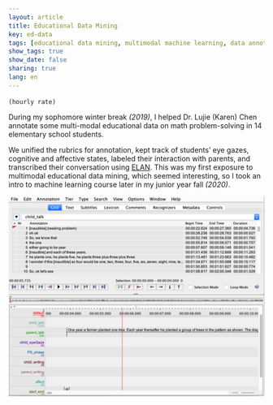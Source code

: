 ```yaml
---
layout: article
title: Educational Data Mining 
key: ed-data
tags: [educational data mining, multimodal machine learning, data annotation, math learning analytics， help-seeking behavior]
show_tags: true
show_date: false
sharing: true
lang: en
---
```


`(hourly rate)`

During my sophomore winter break *(2019)*, I helped Dr. Lujie (Karen) Chen annotate some multi-modal educational data on math problem-solving in 14 elementary school students. 

We unified the rubrics for annotation, kept track of students’ eye gazes, cognitive and affective states, labeled their interaction with parents, and transcribed their conversation using [ELAN]. This was my first exposure to multimodal educational data mining, which seemed interesting, so I took an intro to machine learning course later in my junior year fall *(2020)*. 

<!--more-->

![](/assets/images/ELAN.png)

[ELAN]: https://archive.mpi.nl/tla/elan